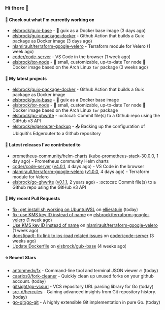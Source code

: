 ### Hi there 👋

#### 👷 Check out what I'm currently working on

- [elsbrock/guix-base](https://github.com/elsbrock/guix-base) - :whale: guix as a Docker base image (3 days ago)
- [elsbrock/guix-package-docker](https://github.com/elsbrock/guix-package-docker) - Github Action that builds a Guix package as Docker image (3 days ago)
- [nlamirault/terraform-google-velero](https://github.com/nlamirault/terraform-google-velero) - Terraform module for Velero (1 week ago)
- [coder/code-server](https://github.com/coder/code-server) - VS Code in the browser (1 week ago)
- [elsbrock/tor-node](https://github.com/elsbrock/tor-node) - :rocket: small, customizable, up-to-date Tor node :whale: Docker image based on the Arch Linux `tor` package (3 weeks ago)

#### 🌱 My latest projects

- [elsbrock/guix-package-docker](https://github.com/elsbrock/guix-package-docker) - Github Action that builds a Guix package as Docker image
- [elsbrock/guix-base](https://github.com/elsbrock/guix-base) - :whale: guix as a Docker base image
- [elsbrock/tor-node](https://github.com/elsbrock/tor-node) - :rocket: small, customizable, up-to-date Tor node :whale: Docker image based on the Arch Linux `tor` package
- [elsbrock/go-ghwrite](https://github.com/elsbrock/go-ghwrite) - :octocat: Commit file(s) to a Github repo using the GitHub v3 API
- [elsbrock/edgerouter-backup](https://github.com/elsbrock/edgerouter-backup) - :outbox_tray: Backing up the configuration of Ubiquiti&#39;s Edgerouter to a Github repository

#### 🔭 Latest releases I've contributed to

- [prometheus-community/helm-charts](https://github.com/prometheus-community/helm-charts) ([kube-prometheus-stack-30.0.0](https://github.com/prometheus-community/helm-charts/releases/tag/kube-prometheus-stack-30.0.0), 1 day ago) - Prometheus community Helm charts
- [coder/code-server](https://github.com/coder/code-server) ([v4.0.1](https://github.com/coder/code-server/releases/tag/v4.0.1), 4 days ago) - VS Code in the browser
- [nlamirault/terraform-google-velero](https://github.com/nlamirault/terraform-google-velero) ([v1.0.0](https://github.com/nlamirault/terraform-google-velero/releases/tag/v1.0.0), 4 days ago) - Terraform module for Velero
- [elsbrock/go-ghwrite](https://github.com/elsbrock/go-ghwrite) ([v0.1.1](https://github.com/elsbrock/go-ghwrite/releases/tag/v0.1.1), 2 years ago) - :octocat: Commit file(s) to a Github repo using the GitHub v3 API

#### 🔨 My recent Pull Requests

- [fix: get install.sh working on UbuntuWSL](https://github.com/ellie/atuin/pull/260) on [ellie/atuin](https://github.com/ellie/atuin) (today)
- [fix: use KMS key ID instead of name](https://github.com/elsbrock/terraform-google-velero/pull/1) on [elsbrock/terraform-google-velero](https://github.com/elsbrock/terraform-google-velero) (1 week ago)
- [Use KMS key ID instead of name](https://github.com/nlamirault/terraform-google-velero/pull/27) on [nlamirault/terraform-google-velero](https://github.com/nlamirault/terraform-google-velero) (1 week ago)
- [docs(ipad): fix link to ios-ipad related issues](https://github.com/coder/code-server/pull/4651) on [coder/code-server](https://github.com/coder/code-server) (3 weeks ago)
- [Update Dockerfile](https://github.com/elsbrock/guix-base/pull/8) on [elsbrock/guix-base](https://github.com/elsbrock/guix-base) (4 weeks ago)

#### ⭐ Recent Stars

- [antonmedv/fx](https://github.com/antonmedv/fx) - Command-line tool and terminal JSON viewer 🔥 (today)
- [caarlos0/fork-cleaner](https://github.com/caarlos0/fork-cleaner) - Quickly clean up unused forks on your github account. (today)
- [gitsight/go-vcsurl](https://github.com/gitsight/go-vcsurl) - VCS repository URL parsing library for Go (today)
- [src-d/hercules](https://github.com/src-d/hercules) - Gaining advanced insights from Git repository history. (today)
- [go-git/go-git](https://github.com/go-git/go-git) - A highly extensible Git implementation in pure Go. (today)
